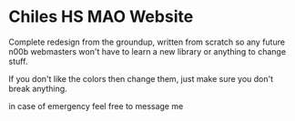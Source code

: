 # Chiles HS MAO Website

Complete redesign from the groundup, written from scratch so any future n00b webmasters won't have to learn a new library or anything to change stuff.

If you don't like the colors then change them, just make sure you don't break anything.

in case of emergency feel free to message me
